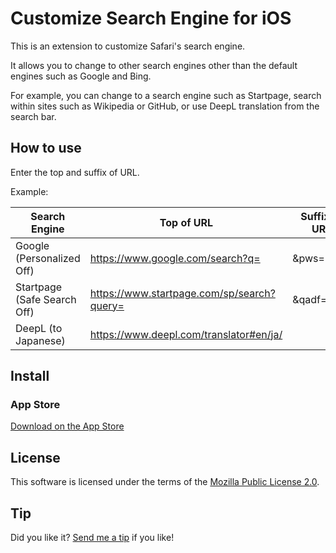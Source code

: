 # Customize Search Engine for iOS

This is an extension to customize Safari's search engine.

It allows you to change to other search engines other than the default engines such as Google and Bing.

For example, you can change to a search engine such as Startpage, search within sites such as Wikipedia or GitHub, or use DeepL translation from the search bar.

## How to use

Enter the top and suffix of URL.

Example:

| Search Engine | Top of URL | Suffix of URL |
| ------------- | ---------- | ------------- |
| Google (Personalized Off) | https://www.google.com/search?q= | &pws=0 |
| Startpage (Safe Search Off) | https://www.startpage.com/sp/search?query= | &qadf=none |
| DeepL (to Japanese) | https://www.deepl.com/translator#en/ja/ |  |

## Install

### App Store

[Download on the App Store](https://apps.apple.com/app/customize-search-engine/id6445840140)

## License

This software is licensed under the terms of the [Mozilla Public License 2.0](https://www.mozilla.org/en-US/MPL/2.0/).

## Tip

Did you like it? [Send me a tip](https://cizzuk.net/en/tip/) if you like!
